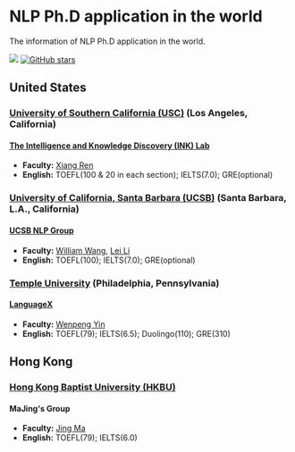# NLP Ph.D application in the world
The information of NLP Ph.D application in the world.

![](https://img.shields.io/badge/build-welcome%20to%20contribute!-blue) [![GitHub stars](https://img.shields.io/github/stars/RZFan525/NLP-PhD-Application-In-The-World)](https://github.com/RZFan525/NLP-PhD-Application-In-The-World/stargazers)

## United States

### [University of Southern California (USC)](https://www.usc.edu/) (Los Angeles, California)

#### [The Intelligence and Knowledge Discovery (INK) Lab](https://inklab.usc.edu/index.html)
* **Faculty:** [Xiang Ren](https://shanzhenren.github.io/)
* **English:** TOEFL(100 & 20 in each section); IELTS(7.0); GRE(optional)

### [University of California, Santa Barbara (UCSB)](https://www.ucsb.edu/) (Santa Barbara, L.A., California)

#### [UCSB NLP Group](http://nlp.cs.ucsb.edu/index.html)
* **Faculty:** [William Wang](https://sites.cs.ucsb.edu/~william/), [Lei Li](https://sites.cs.ucsb.edu/~lilei/)
* **English:** TOEFL(100); IELTS(7.0); GRE(optional)

### [Temple University](https://www.temple.edu/) (Philadelphia, Pennsylvania)

#### [LanguageX](https://sites.google.com/site/yinwenpeng1987/languagex-lab)
* **Faculty:** [Wenpeng Yin](https://sites.google.com/site/yinwenpeng1987/home)
* **English:** TOEFL(79); IELTS(6.5); Duolingo(110); GRE(310)


## Hong Kong
### [Hong Kong Baptist University (HKBU)](https://www.hkbu.edu.hk/)

#### MaJing's Group
* **Faculty:** [Jing Ma](https://majingcuhk.github.io/)
* **English:** TOEFL(79); IELTS(6.0)